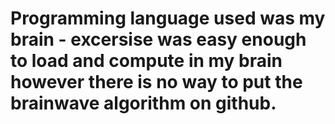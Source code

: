 # Programming language used was my brain - excersise was easy enough to load and compute in my brain however there is no way to put the brainwave algorithm on github.

